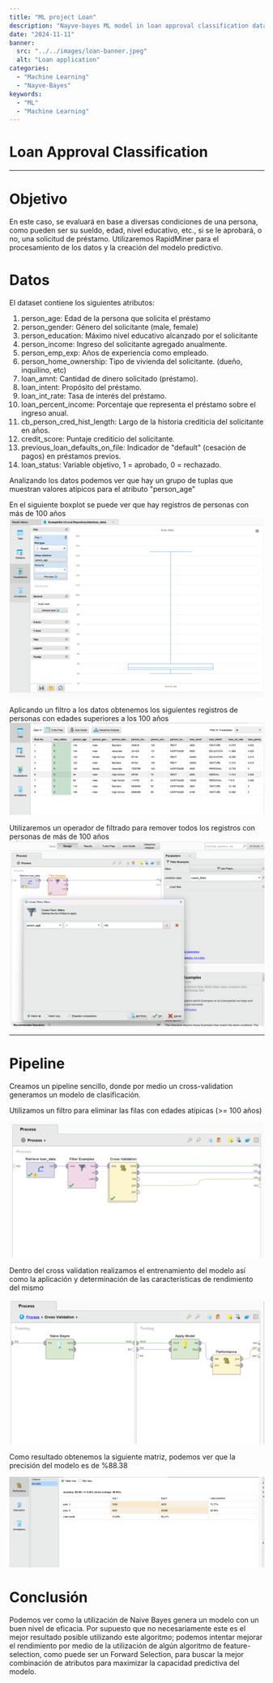 ```yaml
---
title: "ML project Loan"
description: "Nayve-bayes ML model in loan approval classification dataset"
date: "2024-11-11"
banner:
  src: "../../images/loan-banner.jpeg"
  alt: "Loan application"
categories:
  - "Machine Learning"
  - "Nayve-Bayes"
keywords:
  - "ML"
  - "Machine Learning"
---
```

# Loan Approval Classification
-----

# Objetivo

En este caso, se evaluará en base a diversas condiciones de una persona, como pueden ser su sueldo, edad, nivel educativo, etc., si se le aprobará, o no, una solicitud de préstamo. Utilizaremos RapidMiner para el procesamiento
de los datos y la creación del modelo predictivo.

# Datos

El dataset contiene los siguientes atributos:

1. person_age: Edad de la persona que solicita el préstamo
2. person_gender: Género del solicitante (male, female)
3. person_education: Máximo nivel educativo alcanzado por el solicitante
4. person_income: Ingreso del solicitante agregado anualmente.
5. person_emp_exp: Años de experiencia como empleado.	
6. person_home_ownership:	Tipo de vivienda del solicitante. (dueño, inquilino, etc)
7. loan_amnt: Cantidad de dinero solicitado (préstamo).
8. loan_intent: Propósito del préstamo.
9. loan_int_rate: Tasa de interés del préstamo.	
10. loan_percent_income: Porcentaje que representa el préstamo sobre el ingreso anual.
11. cb_person_cred_hist_length: Largo de la historia crediticia del solicitante en años.
12. credit_score: Puntaje crediticio del solicitante.	
13. previous_loan_defaults_on_file: Indicador de "default" (cesación de pagos) en préstamos previos.
14. loan_status: Variable objetivo, 1 = aprobado, 0 = rechazado.

Analizando los datos podemos ver que hay un grupo de tuplas que muestran valores atípicos para el 
atributo "person_age"

En el siguiente boxplot se puede ver que hay registros de personas con más de 100 años
![Person age box-plot](age-box.png)

Aplicando un filtro a los datos obtenemos los siguientes registros de personas con edades superiores
a los 100 años
![Person age filter](age-filter.png)

Utilizaremos un operador de filtrado para remover todos los registros con personas de más de 100 años
![Person age filter](age-filter2.png)


-------
# Pipeline

Creamos un pipeline sencillo, donde por medio un cross-validation generamos un modelo de clasificación.

Utilizamos un filtro para eliminar las filas con edades atípicas (>= 100 años)

![Process](process.png)

Dentro del cross validation realizamos el entrenamiento del modelo así como la aplicación y determinación
de las características de rendimiento del mismo

![Process](bayes-cross.png)

Como resultado obtenemos la siguiente matriz, podemos ver que la precisión del modelo es de %88.38

![Process](bayes-mat.png)

# Conclusión

Podemos ver como la utilización de Naive Bayes genera un modelo con un buen nivel de eficacia. Por supuesto que no
necesariamente este es el mejor resultado posible utilizando este algoritmo; podemos intentar mejorar el rendimiento por medio de la utilización de algún algoritmo de feature-selection, como puede ser un Forward Selection, para buscar la mejor combinación de atributos para maximizar la capacidad predictiva del modelo.